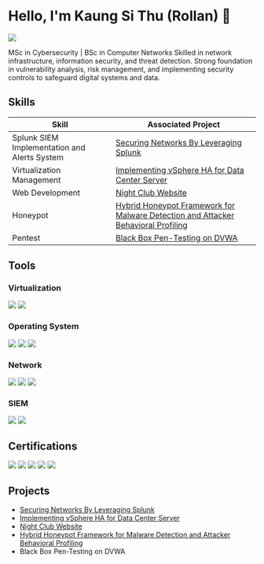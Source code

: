 # Hello, I'm Kaung Si Thu (Rollan) 👋
<a href="https://www.linkedin.com/in/kaung-si-thu-609981256/"><img src="https://img.shields.io/badge/-LinkedIn-0072b1?&style=for-the-badge&logo=linkedin&logoColor=white" /></a>

MSc in Cybersecurity | BSc in Computer Networks
Skilled in network infrastructure, information security, and threat detection. Strong foundation in vulnerability analysis, risk management, and implementing security controls to safeguard digital systems and data.

## Skills

| Skill                                         | Associated Project         |
|-----------------------------------------------|----------------------------|
| Splunk SIEM Implementation and Alerts System          | <a href="https://github.com/Rollan19/Securing-Networks-By-Leveraging-Splunk">Securing Networks By Leveraging Splunk</a>|
| Virtualization Management | <a href="https://github.com/kaungsithu19/Implementing-vSphere-HA-for-Data-Center-Server">Implementing vSphere HA for Data Center Server</a>|
| Web Development | <a href="https://https://github.com/kaungsithu19/Night_club-Website">Night Club Website</a>|
| Honeypot | <a href="https://github.com/kaungsithu19/A-Hybrid-Honeypot-Framework-for-Malware-Detection-and-Attacker-Behavioral-Profiling">Hybrid Honeypot Framework for Malware Detection and Attacker Behavioral Profiling</a>|
| Pentest | <a href="https://github.com/kaungsithu19/Black-Box-Pen-testing-DVWA">Black Box Pen-Testing on DVWA</a>|

## Tools

### Virtualization
<div>
    <img src="https://img.shields.io/badge/-VMware-007DBA?&style=for-the-badge&logo=VMware&logoColor=white" />
    <img src="https://img.shields.io/badge/-VirtualBox-000000?&style=for-the-badge&logo=VirtualBox&logoColor=white" />
</div>

### Operating System
<div>
    <img src="https://img.shields.io/badge/-Linux%20RedHat-EE0000?style=for-the-badge&logo=Red%20Hat&logoColor=white" />
    <img src="https://img.shields.io/badge/-CentOS-262577?style=for-the-badge&logo=CentOS&logoColor=white" />
    <img src="https://img.shields.io/badge/-Windows-0078D6?style=for-the-badge&logo=windows&logoColor=white" />
</div>

### Network
<div>
    <img src="https://img.shields.io/badge/-MTCNA-1679A7?&style=for-the-badge&logo=MikroTik&logoColor=white" />
    <img src="https://img.shields.io/badge/-Cisco%20Packet%20Tracer-003366?&style=for-the-badge&logo=Cisco&logoColor=white" />
    <img src="https://img.shields.io/badge/-Wireshark-777BB4?&style=for-the-badge&logo=Wireshark&logoColor=white" />
</div>

### SIEM
<div>
    <img src="https://img.shields.io/badge/-Splunk-000000?&style=for-the-badge&logo=Splunk&logoColor=white" />
    <img src="https://img.shields.io/badge/-Elastic-005571?&style=for-the-badge&logo=Elastic&logoColor=white" />
</div>

## Certifications
<div>
<img src="https://img.shields.io/badge/-MTCNA-1679A7?&style=for-the-badge&logo=MikroTik&logoColor=white" />
<img src="https://img.shields.io/badge/-CC%20from%20ISC2-003A6E?&style=for-the-badge&logo=ISC2&logoColor=white" />
<img src="https://img.shields.io/badge/-Mastercard%20from%20Forage-CC0000?&style=for-the-badge&logo=Mastercard&logoColor=white" />
<img src="https://img.shields.io/badge/-SOC%20Level%201%20from%20TryHackMe-02a641?&style=for-the-badge&logo=TryHackMe&logoColor=white" />
<img src="https://img.shields.io/badge/-Cloud%20Avatrix%20Multi--Cloud%20Certification-FF6600?style=for-the-badge&logo=aviatrix&logoColor=white" />

</div>

## Projects
- <a href="https://github.com/Rollan19/Securing-Networks-By-Leveraging-Splunk">Securing Networks By Leveraging Splunk</a>
- <a href="https://github.com/kaungsithu19/Implementing-vSphere-HA-for-Data-Center-Server">Implementing vSphere HA for Data Center Server</a>
- <a href="https://https://github.com/kaungsithu19/Night_club-Website">Night Club Website</a>
- <a href="https://github.com/kaungsithu19/A-Hybrid-Honeypot-Framework-for-Malware-Detection-and-Attacker-Behavioral-Profiling">Hybrid Honeypot Framework for Malware Detection and Attacker Behavioral Profiling</a>
- <a herf="https://github.com/kaungsithu19/Black-Box-Pen-testing-DVWA">Black Box Pen-Testing on DVWA</a>
